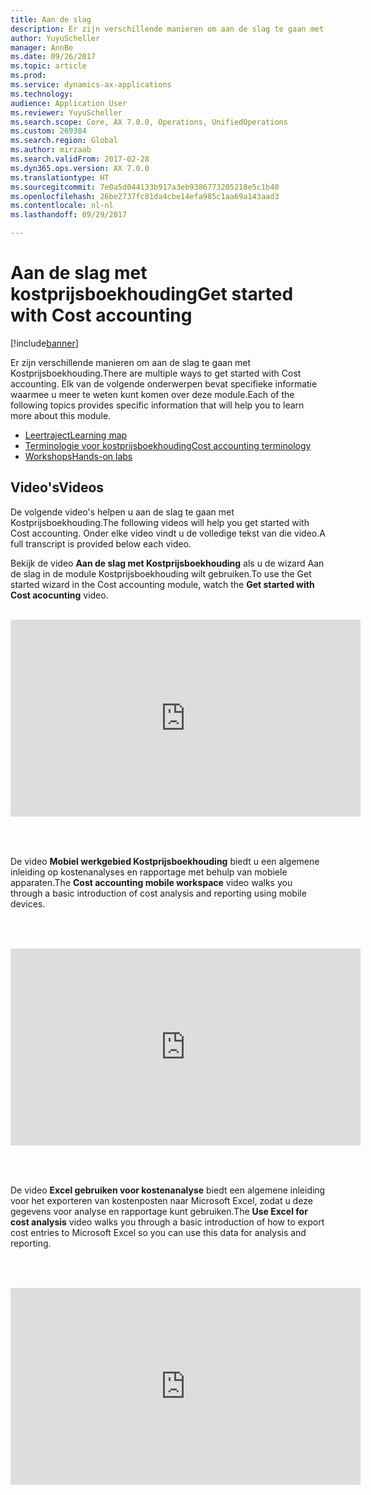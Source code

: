 ```yaml
---
title: Aan de slag
description: Er zijn verschillende manieren om aan de slag te gaan met Kostprijsboekhouding.
author: YuyuScheller
manager: AnnBe
ms.date: 09/26/2017
ms.topic: article
ms.prod: 
ms.service: dynamics-ax-applications
ms.technology: 
audience: Application User
ms.reviewer: YuyuScheller
ms.search.scope: Core, AX 7.0.0, Operations, UnifiedOperations
ms.custom: 269384
ms.search.region: Global
ms.author: mirzaab
ms.search.validFrom: 2017-02-28
ms.dyn365.ops.version: AX 7.0.0
ms.translationtype: HT
ms.sourcegitcommit: 7e0a5d044133b917a3eb9386773205218e5c1b40
ms.openlocfilehash: 26be2737fc81da4cbe14efa985c1aa69a143aad3
ms.contentlocale: nl-nl
ms.lasthandoff: 09/29/2017

---
```


# <a name="get-started-with-cost-accounting"></a><span data-ttu-id="fb46b-103">Aan de slag met kostprijsboekhouding</span><span class="sxs-lookup"><span data-stu-id="fb46b-103">Get started with Cost accounting</span></span>

[!include[banner](../includes/banner.md)]

<span data-ttu-id="fb46b-104">Er zijn verschillende manieren om aan de slag te gaan met Kostprijsboekhouding.</span><span class="sxs-lookup"><span data-stu-id="fb46b-104">There are multiple ways to get started with Cost accounting.</span></span> <span data-ttu-id="fb46b-105">Elk van de volgende onderwerpen bevat specifieke informatie waarmee u meer te weten kunt komen over deze module.</span><span class="sxs-lookup"><span data-stu-id="fb46b-105">Each of the following topics provides specific information that will help you to learn more about this module.</span></span>

-  [<span data-ttu-id="fb46b-106">Leertraject</span><span class="sxs-lookup"><span data-stu-id="fb46b-106">Learning map</span></span>](cost-accounting-home-page.md)
-  [<span data-ttu-id="fb46b-107">Terminologie voor kostprijsboekhouding</span><span class="sxs-lookup"><span data-stu-id="fb46b-107">Cost accounting terminology</span></span>](terms-cost-accounting.md)
-  [<span data-ttu-id="fb46b-108">Workshops</span><span class="sxs-lookup"><span data-stu-id="fb46b-108">Hands-on labs</span></span>](https://mbs.microsoft.com/customersource/northamerica/AX/learning/documentation/white-papers/msd365optgtstcostacc)

## <a name="videos"></a><span data-ttu-id="fb46b-109">Video's</span><span class="sxs-lookup"><span data-stu-id="fb46b-109">Videos</span></span>

<span data-ttu-id="fb46b-110">De volgende video's helpen u aan de slag te gaan met Kostprijsboekhouding.</span><span class="sxs-lookup"><span data-stu-id="fb46b-110">The following videos will help you get started with Cost accounting.</span></span> <span data-ttu-id="fb46b-111">Onder elke video vindt u de volledige tekst van die video.</span><span class="sxs-lookup"><span data-stu-id="fb46b-111">A full transcript is provided below each video.</span></span>

<span data-ttu-id="fb46b-112">Bekijk de video **Aan de slag met Kostprijsboekhouding** als u de wizard Aan de slag in de module Kostprijsboekhouding wilt gebruiken.</span><span class="sxs-lookup"><span data-stu-id="fb46b-112">To use the Get started wizard in the Cost accounting module, watch the **Get started with Cost acocunting** video.</span></span> 

<br/>
<table>
<tr>
<iframe width="560" height="315" src="https://www.youtube.com/embed/1pUDtJQZ8FU" frameborder="0" allowfullscreen></iframe>
</tr>
<table>
<br/>

<span data-ttu-id="fb46b-113">De video **Mobiel werkgebied Kostprijsboekhouding** biedt u een algemene inleiding op kostenanalyses en rapportage met behulp van mobiele apparaten.</span><span class="sxs-lookup"><span data-stu-id="fb46b-113">The **Cost accounting mobile workspace** video walks you through a basic introduction of cost analysis and reporting using mobile devices.</span></span> 

<br/>
<table>
<tr>
<iframe width="560" height="315" src="https://www.youtube.com/embed/imsuTg8rUVk" frameborder="0" allowfullscreen></iframe>
</tr>
<table>
<br/>

<span data-ttu-id="fb46b-114">De video **Excel gebruiken voor kostenanalyse** biedt een algemene inleiding voor het exporteren van kostenposten naar Microsoft Excel, zodat u deze gegevens voor analyse en rapportage kunt gebruiken.</span><span class="sxs-lookup"><span data-stu-id="fb46b-114">The **Use Excel for cost analysis** video walks you through a basic introduction of how to export cost entries to Microsoft Excel so you can use this data for analysis and reporting.</span></span> 

<br/>
<table>
<tr>
<iframe width="560" height="315" src="https://www.youtube.com/embed/-HKHYdClvx8" frameborder="0" allowfullscreen></iframe>
</tr>
</table>
<br/>

